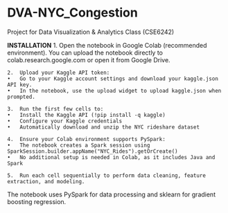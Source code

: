 # DVA-NYC_Congestion
Project for Data Visualization &amp; Analytics Class (CSE6242)


**INSTALLATION**
	1.	Open the notebook in Google Colab (recommended environment).
You can upload the notebook directly to colab.research.google.com or open it from Google Drive.

	2.	Upload your Kaggle API token:
	•	Go to your Kaggle account settings and download your kaggle.json API key.
	•	In the notebook, use the upload widget to upload kaggle.json when prompted.
 
	3.	Run the first few cells to:
	•	Install the Kaggle API (!pip install -q kaggle)
	•	Configure your Kaggle credentials
	•	Automatically download and unzip the NYC rideshare dataset
 
	4.	Ensure your Colab environment supports PySpark:
	•	The notebook creates a Spark session using SparkSession.builder.appName("NYC_Rides").getOrCreate()
	•	No additional setup is needed in Colab, as it includes Java and Spark
 
	5.	Run each cell sequentially to perform data cleaning, feature extraction, and modeling.
The notebook uses PySpark for data processing and sklearn for gradient boosting regression.
